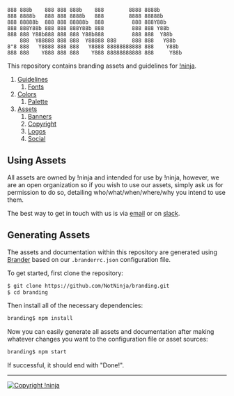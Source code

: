     888 888b    888 888 888b    888        8888 8888b
    888 8888b   888 888 8888b   888        8888 88888b
    888 88888b  888 888 88888b  888         888 888Y88b
    888 888Y88b 888 888 888Y88b 888         888 888 Y88b
    888 888 Y88b888 888 888 Y88b888         888 888  Y88b
        888  Y88888 888 888  Y88888 888     888 888   Y88b
    8"8 888   Y8888 888 888   Y8888 88888888888 888    Y88b
    888 888    Y888 888 888    Y888 88888888888 888     Y88b

This repository contains branding assets and guidelines for [!ninja](https://not.ninja).

1. [Guidelines](https://github.com/NotNinja/branding/tree/master/docs%2Fguidelines.md)
    1. [Fonts](https://github.com/NotNinja/branding/tree/master/docs%2Fguidelines.md#fonts)
2. [Colors](https://github.com/NotNinja/branding/tree/master/docs%2Fcolors.md)
    1. [Palette](https://github.com/NotNinja/branding/tree/master/docs%2Fcolors.md#palette)
3. [Assets](https://github.com/NotNinja/branding/tree/master/docs%2Fassets.md)
    1. [Banners](https://github.com/NotNinja/branding/tree/master/docs%2Fassets.md#banners)
    2. [Copyright](https://github.com/NotNinja/branding/tree/master/docs%2Fassets.md#copyright)
    3. [Logos](https://github.com/NotNinja/branding/tree/master/docs%2Fassets.md#logos)
    4. [Social](https://github.com/NotNinja/branding/tree/master/docs%2Fassets.md#social)

## Using Assets

All assets are owned by !ninja and intended for use by !ninja, however, we are an open organization so if you wish to use our assets, simply ask us for permission to do so, detailing who/what/when/where/why you intend to use them.

The best way to get in touch with us is via [email](mailto:contact@not.ninja) or on [slack](https://slack.not.ninja).

## Generating Assets

The assets and documentation within this repository are generated using [Brander](https://github.com/NotNinja/brander) based on our `.branderrc.json` configuration file.

To get started, first clone the repository:

``` bash
$ git clone https://github.com/NotNinja/branding.git
$ cd branding
```

Then install all of the necessary dependencies:

``` bash
branding$ npm install
```

Now you can easily generate all assets and documentation after making whatever changes you want to the configuration file or asset sources:

``` bash
branding$ npm start
```

If successful, it should end with "Done!".

---

[![Copyright !ninja](https://cdn.rawgit.com/NotNinja/branding/master/assets%2Fcopyright%2Fbase%2Fnot-ninja-copyright-372x50.png)](https://not.ninja)
